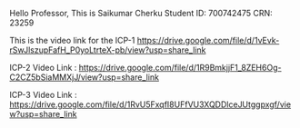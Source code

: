 Hello Professor,
This is Saikumar Cherku
Student ID: 700742475
CRN: 23259

This is the video link for the ICP-1
https://drive.google.com/file/d/1vEvk-rSwJlszupFafH_P0yoLtrteX-pb/view?usp=share_link

ICP-2 Video Link : https://drive.google.com/file/d/1R9BmkjjF1_8ZEH6Og-C2CZ5bSiaMMXjJ/view?usp=share_link

ICP-3 Video Link : https://drive.google.com/file/d/1RvU5FxqfI8UFfVU3XQDDlceJUtggpxgf/view?usp=share_link

